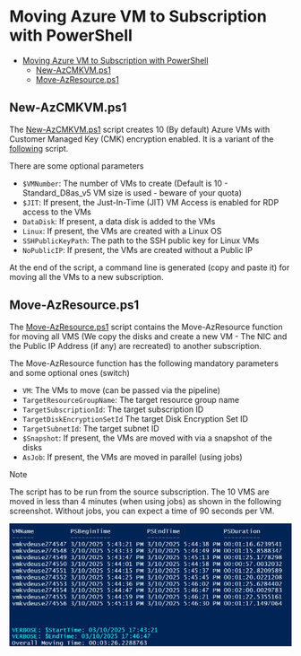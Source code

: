 # Moving Azure VM to Subscription with PowerShell

- [Moving Azure VM to Subscription with PowerShell](#moving-azure-vm-to-subscription-with-powershell)
  - [New-AzCMKVM.ps1](#new-azcmkvmps1)
  - [Move-AzResource.ps1](#move-azresourceps1)

## New-AzCMKVM.ps1

The [New-AzCMKVM.ps1](New-AzCMKVM.ps1) script creates 10 (By default) Azure VMs with Customer Managed Key (CMK) encryption enabled. It is a variant of the [following](../../Azure%20Key%20Vault/Azure%20Key%20Vault%20for%20Disk%20Encryption%20with%20Generated%20Customer%20Managed%20Key.ps1) script.

There are some optional parameters

- `$VMNumber`: The number of VMs to create (Default is 10 - Standard_D8as_v5 VM size is used - beware of your quota)
- `$JIT`: If present, the Just-In-Time (JIT) VM Access is enabled for RDP access to the VMs
- `DataDisk`: If present, a data disk is added to the VMs
- `Linux`: If present, the VMs are created with a Linux OS
- `SSHPublicKeyPath`: The path to the SSH public key for Linux VMs
- `NoPublicIP`: If present, the VMs are created without a Public IP

At the end of the script, a command line is generated (copy and paste it) for moving all the VMs to a new subscription.

## Move-AzResource.ps1

The [Move-AzResource.ps1](Move-AzResource.ps1) script contains the Move-AzResource function for moving all VMS (We copy the disks and create a new VM - The NIC and the Public IP Address (if any) are recreated) to another subscription.

The Move-AzResource function has the following mandatory parameters and some optional ones (switch)

- `VM`: The VMs to move (can be passed via the pipeline)
- `TargetResourceGroupName`: The target resource group name
- `TargetSubscriptionId`: The target subscription ID
- `TargetDiskEncryptionSetId` The target Disk Encryption Set ID
- `TargetSubnetId`: The target subnet ID
- `$Snapshot`: If present, the VMs are moved with via a snapshot of the disks
- `AsJob`: If present, the VMs are moved in parallel (using jobs)

> [!NOTE]
> The script has to be run from the source subscription.
> The 10 VMS are moved in less than 4 minutes (when using jobs) as shown in the following screenshot. Without jobs, you can expect a time of 90 seconds per VM.
>
![Moving Azure VMs](docs/Move-AzResource.jpg)
